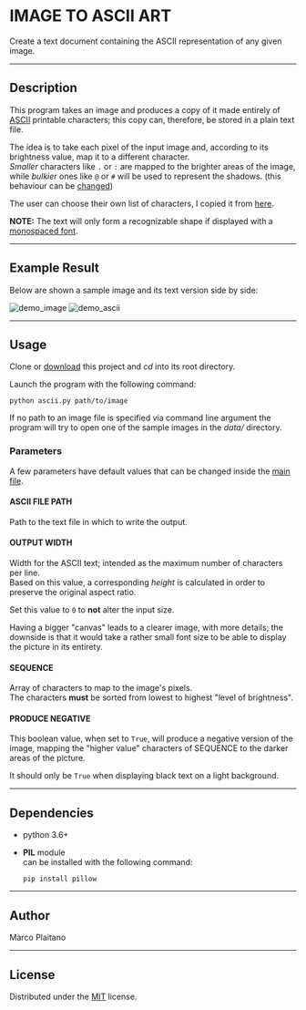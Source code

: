 # IMAGE TO ASCII ART

Create a text document containing the ASCII representation of any given image.

- - - - - - - - - - - - - - - - - - - - - - - - - - - - - - - - - - - - - - - -

## Description

This program takes an image and produces a copy of it made entirely of [ASCII]
printable characters; this copy can, therefore, be stored in a plain text file.

The idea is to take each pixel of the input image and, according to its
brightness value, map it to a different character.  
*Smaller* characters like ```.``` or ```:``` are mapped to the brighter areas of
the image, while *bulkier* ones like ```@``` or ```#``` will be used to
represent the shadows. (this behaviour can be [changed])

The user can choose their own list of characters, I copied it from [here].

**NOTE:**
The text will only form a recognizable shape if displayed with a [monospaced
font].

- - - - - - - - - - - - - - - - - - - - - - - - - - - - - - - - - - - - - - - -

## Example Result

Below are shown a sample image and its text version side by side:

![demo_image]
![demo_ascii]

- - - - - - - - - - - - - - - - - - - - - - - - - - - - - - - - - - - - - - - -

## Usage

Clone or [download] this project and *cd* into its root directory.

Launch the program with the following command:

```shell
python ascii.py path/to/image
```

If no path to an image file is specified via command line argument the program
will try to open one of the sample images in the *data/* directory.

### Parameters

A few parameters have default values that can be changed inside the [main file].

#### ASCII FILE PATH

Path to the text file in which to write the output.

#### OUTPUT WIDTH

Width for the ASCII text; intended as the maximum number of characters per line.  
Based on this value, a corresponding *height* is calculated in order to preserve
the original aspect ratio.

Set this value to ```0``` to **not** alter the input size.

Having a bigger "canvas" leads to a clearer image, with more details; the
downside is that it would take a rather small font size to be able to display
the picture in its entirety.

#### SEQUENCE

Array of characters to map to the image's pixels.  
The characters **must** be sorted from lowest to highest "level of brightness".

#### PRODUCE NEGATIVE

This boolean value, when set to ```True```, will produce a negative version of
the image, mapping the "higher value" characters of SEQUENCE to the darker
areas of the picture.

It should only be ```True``` when displaying black text on a light background.

- - - - - - - - - - - - - - - - - - - - - - - - - - - - - - - - - - - - - - - -

## Dependencies

+ python 3.6+
+ **PIL** module  
can be installed with the following command:

    ```shell
    pip install pillow
    ```

- - - - - - - - - - - - - - - - - - - - - - - - - - - - - - - - - - - - - - - -

## Author

Marco Plaitano

- - - - - - - - - - - - - - - - - - - - - - - - - - - - - - - - - - - - - - - -

## License

Distributed under the [MIT] license.

<!-- LINKS -->

[ASCII]:
https://theasciicode.com.ar/

[changed]:
#produce-negative
"Anchor to header"

[here]:
http://paulbourke.net/dataformats/asciiart/

[monospaced font]:
https://en.wikipedia.org/wiki/Monospaced_font

[demo_image]:
https://github.com/marcoplaitano/images/blob/main/image_to_ascii_demo_image.png
"Sample image PNG version"

[demo_ascii]:
https://github.com/marcoplaitano/images/blob/main/image_to_ascii_demo_ascii.png
"Sample image ASCII version"

[download]:
https://github.com/marcoplaitano/image-to-ascii-art/archive/refs/heads/master.zip
"ZIP Download"

[main file]:
ascii.py
"Repository file"

[MIT]:
LICENSE
"Repository file"
